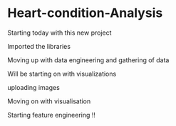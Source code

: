 # Heart-condition-Analysis
Starting today with this new project


Imported the libraries

Moving up with data engineering and gathering of data

Will be starting on with visualizations

uploading images

Moving on with visualisation

Starting feature engineering !!
